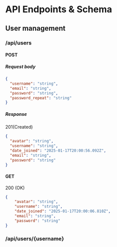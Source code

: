 # API Endpoints & Schema

## User management

### /api/users

#### POST

##### Request body
```json
{
  "username": "string",
  "email": "string",
  "password": "string",
  "password_repeat": "string"
}
```

##### Response
201(Created)
```json
{
  "avatar": "string",
  "username": "string",
  "date_joined": "2025-01-17T20:00:56.092Z",
  "email": "string",
  "password": "string"
}
```

#### GET

200 (OK)
```json
{
	"avatar": "string",
    "username": "string",
    "date_joined": "2025-01-17T20:00:06.810Z",
    "email": "string",
    "password": "string"
}
```

### /api/users/{username}
